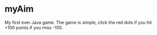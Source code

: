 # myAim
My first ever Java game. The game is simple, click the red dots if you hit +100 points if you miss -150.
